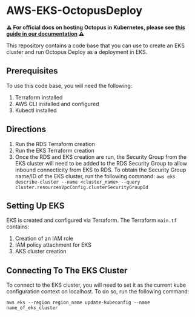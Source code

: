 # AWS-EKS-OctopusDeploy

__⚠️ For official docs on hosting Octopus in Kubernetes, please see [this guide in our documentation](https://octopus.com/docs/installation/octopus-server-linux-container/octopus-in-kubernetes) ⚠️__

This repository contains a code base that you can use to create an EKS cluster and run Octopus Deploy as a deployment in EKS.

## Prerequisites
To use this code base, you will need the following:
1. Terraform installed
2. AWS CLI installed and configured
3. Kubectl installed

## Directions
1. Run the RDS Terraform creation
2. Run the EKS Terraform creation
3. Once the RDS and EKS creation are run, the Security Group from the EKS cluster will need to be added to the RDS Security Group to allow inbound connecticity from EKS to RDS. To obtain the Security Group name/ID of the EKS cluster, run the following command:
`aws eks describe-cluster --name <cluster_name> --query cluster.resourcesVpcConfig.clusterSecurityGroupId`

## Setting Up EKS
EKS is created and configured via Terraform. The Terraform `main.tf` contains:
1. Creation of an IAM role
2. IAM policy attachment for EKS
3. AKS cluster creation

## Connecting To The EKS Cluster
To connect to the EKS cluster, you will need to set it as the current kube configuration context on localhost. To do so, run the following command:

```
aws eks --region region_name update-kubeconfig --name name_of_eks_cluster
```
